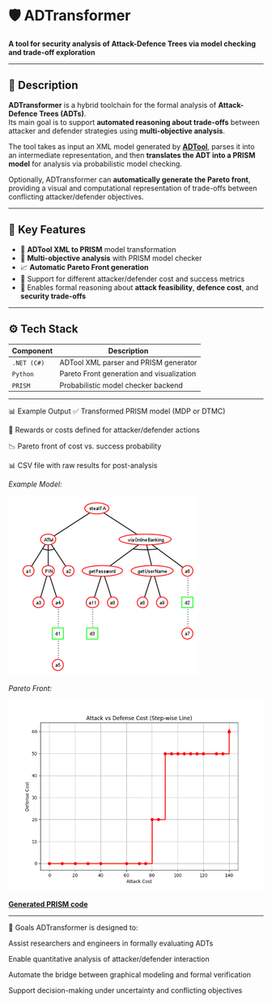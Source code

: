 # 🛡️ ADTransformer

**A tool for security analysis of Attack-Defence Trees via model checking and trade-off exploration**

---

## 📌 Description

**ADTransformer** is a hybrid toolchain for the formal analysis of **Attack-Defence Trees (ADTs)**.  
Its main goal is to support **automated reasoning about trade-offs** between attacker and defender strategies using **multi-objective analysis**.

The tool takes as input an XML model generated by [**ADTool**](https://satoss.uni.lu/members/piotr/adtool/), parses it into an intermediate representation, and then **translates the ADT into a PRISM model** for analysis via probabilistic model checking.

Optionally, ADTransformer can **automatically generate the Pareto front**, providing a visual and computational representation of trade-offs between conflicting attacker/defender objectives.

---

## 🧠 Key Features

- 🔄 **ADTool XML to PRISM** model transformation
- 🧮 **Multi-objective analysis** with PRISM model checker
- 📈 **Automatic Pareto Front generation**
- 🧩 Support for different attacker/defender cost and success metrics
- 🎯 Enables formal reasoning about **attack feasibility**, **defence cost**, and **security trade-offs**

---

## ⚙️ Tech Stack

| Component         | Description                              |
|------------------|------------------------------------------|
| `.NET (C#)`       | ADTool XML parser and PRISM generator    |
| `Python`         | Pareto Front generation and visualization |
| `PRISM`          | Probabilistic model checker backend       |

---

📊 Example Output
✅ Transformed PRISM model (MDP or DTMC)

🧾 Rewards or costs defined for attacker/defender actions

📉 Pareto front of cost vs. success probability

📊 CSV file with raw results for post-analysis

*Example Model:*

![adt](Pictures/ADT.png)

*Pareto Front:*

![pareto](Pictures/ParetoFront.png)

[**Generated PRISM code**](GeneratedSamples/generatedSample.prism)

---

🎯 Goals
ADTransformer is designed to:

Assist researchers and engineers in formally evaluating ADTs

Enable quantitative analysis of attacker/defender interaction

Automate the bridge between graphical modeling and formal verification

Support decision-making under uncertainty and conflicting objectives
